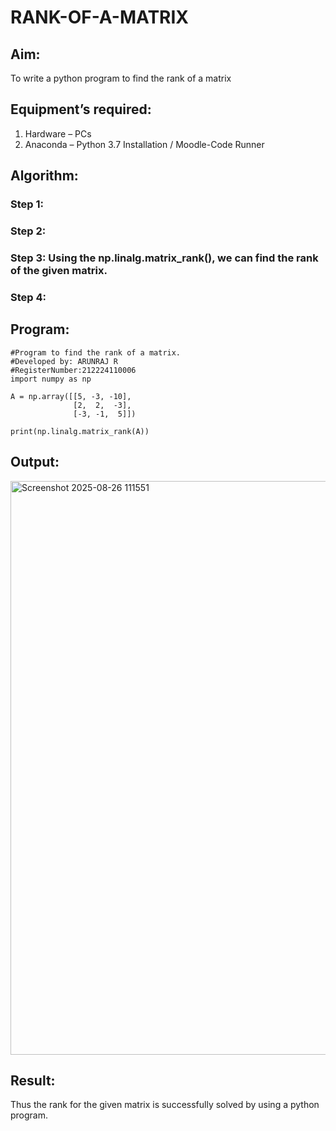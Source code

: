 # RANK-OF-A-MATRIX
## Aim:
To write a python program to find the rank of a matrix
## Equipment’s required:
1. 	Hardware – PCs
2. 	Anaconda – Python 3.7 Installation / Moodle-Code Runner
## Algorithm:
### Step 1: 
### Step 2: 
### Step 3: Using the np.linalg.matrix_rank(), we can find the rank of the given matrix.
### Step 4: 
## Program:
```
#Program to find the rank of a matrix.
#Developed by: ARUNRAJ R
#RegisterNumber:212224110006
import numpy as np

A = np.array([[5, -3, -10],
              [2,  2,  -3],
              [-3, -1,  5]])

print(np.linalg.matrix_rank(A))
```
## Output:
<img width="1477" height="918" alt="Screenshot 2025-08-26 111551" src="https://github.com/user-attachments/assets/7a7caefd-ff54-4220-b409-c9f5aeb241ad" />

## Result:
Thus the rank for the given matrix is successfully solved by  using a python program.

